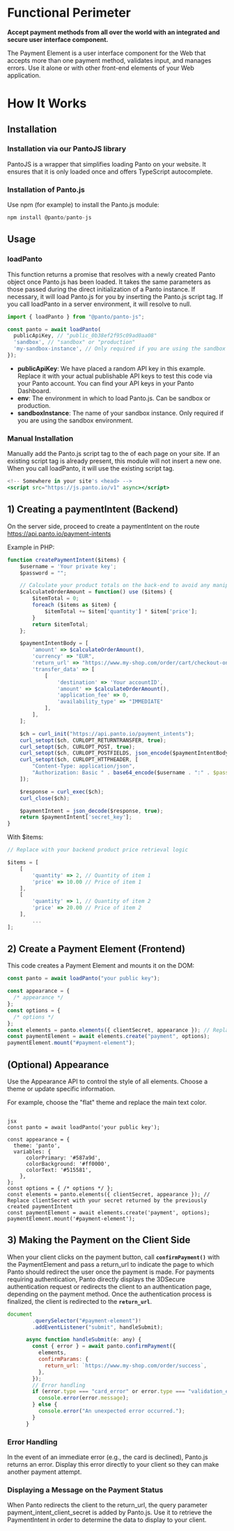 # Functional Perimeter

**Accept payment methods from all over the world with an integrated and secure user interface component.**

The Payment Element is a user interface component for the Web that accepts more than one payment method, validates input, and manages errors. Use it alone or with other front-end elements of your Web application.

# How It Works

## Installation

### Installation via our PantoJS library

PantoJS is a wrapper that simplifies loading Panto on your website. It ensures that it is only loaded once and offers TypeScript autocomplete.

### Installation of Panto.js

Use npm (for example) to install the Panto.js module:

```jsx
npm install @panto/panto-js
```

## Usage

### loadPanto

This function returns a promise that resolves with a newly created Panto object once Panto.js has been loaded. It takes the same parameters as those passed during the direct initialization of a Panto instance. If necessary, it will load Panto.js for you by inserting the Panto.js script tag. If you call loadPanto in a server environment, it will resolve to null.

```jsx
import { loadPanto } from "@panto/panto-js";

const panto = await loadPanto(
  publicApiKey, // "public_0b38ef2f95c09ad0aa08"
  'sandbox', // "sandbox" or "production"
  'my-sandbox-instance', // Only required if you are using the sandbox environment
});
```

- **publicApiKey**: We have placed a random API key in this example. Replace it with your actual publishable API keys to test this code via your Panto account. You can find your API keys in your Panto Dashboard.
- **env**: The environment in which to load Panto.js. Can be sandbox or production.
- **sandboxInstance**: The name of your sandbox instance. Only required if you are using the sandbox environment.

### Manual Installation

Manually add the Panto.js script tag to the <head> of each page on your site. If an existing script tag is already present, this module will not insert a new one. When you call loadPanto, it will use the existing script tag.

```jsx
<!-- Somewhere in your site's <head> -->
<script src="https://js.panto.io/v1" async></script>
```

## 1) Creating a paymentIntent (Backend)

On the server side, proceed to create a paymentIntent on the route https://api.panto.io/payment-intents

Example in PHP:

```jsx
function createPaymentIntent($items) {
    $username = 'Your private key';
    $password = "";

    // Calculate your product totals on the back-end to avoid any manipulation of object in front
    $calculateOrderAmount = function() use ($items) {
        $itemTotal = 0;
        foreach ($items as $item) {
            $itemTotal += $item['quantity'] * $item['price'];
        }
        return $itemTotal;
    };

    $paymentIntentBody = [
        'amount' => $calculateOrderAmount(),
        'currency' => "EUR",
        'return_url' => "https://www.my-shop.com/order/cart/checkout-onshop",
        'transfer_data' => [
            [
                'destination' => 'Your accountID',
                'amount' => $calculateOrderAmount(),
                'application_fee' => 0,
                'availability_type' => "IMMEDIATE"
            ],
        ],
    ];

    $ch = curl_init("https://api.panto.io/payment_intents");
    curl_setopt($ch, CURLOPT_RETURNTRANSFER, true);
    curl_setopt($ch, CURLOPT_POST, true);
    curl_setopt($ch, CURLOPT_POSTFIELDS, json_encode($paymentIntentBody));
    curl_setopt($ch, CURLOPT_HTTPHEADER, [
        "Content-Type: application/json",
        "Authorization: Basic " . base64_encode($username . ":" . $password)
    ]);

    $response = curl_exec($ch);
    curl_close($ch);

    $paymentIntent = json_decode($response, true);
    return $paymentIntent['secret_key'];
}
```

With $items:

```jsx
// Replace with your backend product price retrieval logic

$items = [
    [
        'quantity' => 2, // Quantity of item 1
        'price' => 10.00 // Price of item 1
    ],
    [
        'quantity' => 1, // Quantity of item 2
        'price' => 20.00 // Price of item 2
    ],
        ...
];
```

## 2) **Create a Payment Element (Frontend)**

This code creates a Payment Element and mounts it on the DOM:

```jsx
const panto = await loadPanto("your public key");

const appearance = {
  /* appearance */
};
const options = {
  /* options */
};
const elements = panto.elements({ clientSecret, appearance }); // Replace clientSecret with your secret returned by the previously created paymentIntent
const paymentElement = await elements.create("payment", options);
paymentElement.mount("#payment-element");
```

## (Optional) Appearance

Use the Appearance API to control the style of all elements. Choose a theme or update specific information.

For example, choose the "flat" theme and replace the main text color.

```

jsx
const panto = await loadPanto('your public key');

const appearance = {
  theme: 'panto',
  variables: {
      colorPrimary: '#587a9d',
      colorBackground: '#ff0000',
      colorText: '#515581',
    },
};
const options = { /* options */ };
const elements = panto.elements({ clientSecret, appearance }); // Replace clientSecret with your secret returned by the previously created paymentIntent
const paymentElement = await elements.create('payment', options);
paymentElement.mount('#payment-element');
```

## 3) Making the Payment on the Client Side

When your client clicks on the payment button, call **`confirmPayment()`** with the PaymentElement and pass a return_url to indicate the page to which Panto should redirect the user once the payment is made. For payments requiring authentication, Panto directly displays the 3DSecure authentication request or redirects the client to an authentication page, depending on the payment method. Once the authentication process is finalized, the client is redirected to the **`return_url`**.

```jsx
document
        .querySelector("#payment-element")!
        .addEventListener("submit", handleSubmit);

      async function handleSubmit(e: any) {
        const { error } = await panto.confirmPayment({
          elements,
          confirmParams: {
            return_url: `https://www.my-shop.com/order/success`,
          },
        });
        // Error handling
        if (error.type === "card_error" or error.type === "validation_error") {
          console.error(error.message);
        } else {
          console.error("An unexpected error occurred.");
        }
      }
```

### Error Handling

In the event of an immediate error (e.g., the card is declined), Panto.js returns an error. Display this error directly to your client so they can make another payment attempt.

### Displaying a Message on the Payment Status

When Panto redirects the client to the return_url, the query parameter payment_intent_client_secret is added by Panto.js. Use it to retrieve the PaymentIntent in order to determine the data to display to your client.
